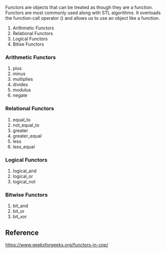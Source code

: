 
Functors are objects that can be treated as though they are a function. Functors are most commonly used along with STL algorithms. It overloads the function-call operator () and allows us to use an object like a function.


1. Arithmetic Functors
2. Relational Functors
3. Logical Functors
4. Bitise Functors

### Arithmetic Functors
1. plus
2. minus
3. multiplies
4. divides
5. modulus
6. negate

### Relational Functors
1. equal_to
2. not_equal_to
3. greater
4. greater_equal
5. less
6. less_equal

### Logical Functors

1. logical_and
2. logical_or
3. logical_not

### Bitwise Functors

1. bit_and
2. bit_or
3. bit_xor

## Reference

https://www.geeksforgeeks.org/functors-in-cpp/



